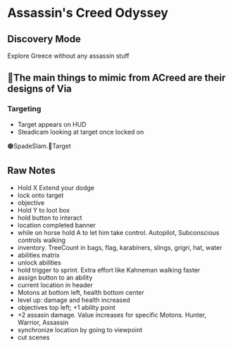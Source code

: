 # Assassin's Creed Odyssey

## Discovery Mode

Explore Greece without any assassin stuff

## 🔻<via>The main things to mimic from ACreed are their designs of Via</via>

### Targeting

- Target appears on HUD
- Steadicam looking at target once locked on

🟠<moto>SpadeSlam</moto>.🔻<via>Target</via>

###

## Raw Notes

- Hold X Extend your dodge
- lock onto target
- objective
- Hold Y to loot box
- hold button to interact
- location completed banner
- while on horse hold A to let him take control. Autopilot, Subconscious controls walking
- inventory. TreeCount in bags, flag, karabiners, slings, grigri, hat, water
- abilities matrix
- unlock abilities
- hold trigger to sprint. Extra effort like Kahneman walking faster
- assign button to an ability
- current location in header
- Motons at bottom left, health bottom center
- level up: damage and health increased
- objectives top left; +1 ability point
- +2 assasin damage. Value increases for specific Motons. Hunter, Warrior, Assassin
- synchronize location by going to viewpoint
- cut scenes